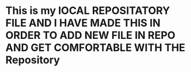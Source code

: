 # This is my lOCAL REPOSITATORY FILE AND I HAVE MADE THIS IN ORDER TO ADD NEW FILE IN REPO AND GET COMFORTABLE WITH THE Repository